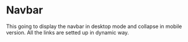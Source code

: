 # Navbar

This going to display the navbar in desktop mode and collapse in mobile version. All the links are setted up in dynamic way.
